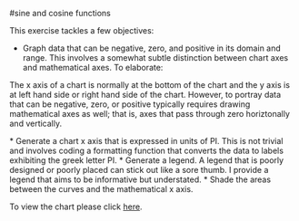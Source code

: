 #sine and cosine functions

This exercise tackles a few objectives:

* Graph data that can be negative, zero, and positive in its domain and range. This involves a somewhat subtle distinction between chart axes and mathematical axes. To elaborate:
<p>The x axis of a chart is normally at the bottom of the chart and the y axis is at left hand side or right hand side of the chart. However, to portray data that can be negative, zero, or positive typically requires drawing mathematical axes as well; that is, axes that pass through zero horiztonally and vertically.</p>
* Generate a chart x axis that is expressed in units of PI. This is not trivial and involves coding a formatting function that converts the data to labels exhibiting the greek letter PI.
* Generate a legend. A legend that is poorly designed or poorly placed can stick out like a sore thumb. I provide a legend that aims to be informative but understated.
* Shade the areas between the curves and the mathematical x axis.

To view the chart please click <a href='https://quantbo.github.io/sine_cosine/' target="_blank">here</a>.